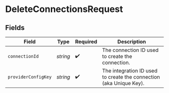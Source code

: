 # DeleteConnectionsRequest


## Fields

| Field                                                              | Type                                                               | Required                                                           | Description                                                        |
| ------------------------------------------------------------------ | ------------------------------------------------------------------ | ------------------------------------------------------------------ | ------------------------------------------------------------------ |
| `connectionId`                                                     | *string*                                                           | :heavy_check_mark:                                                 | The connection ID used to create the connection.                   |
| `providerConfigKey`                                                | *string*                                                           | :heavy_check_mark:                                                 | The integration ID used to create the connection (aka Unique Key). |